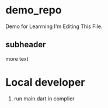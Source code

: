 # demo_repo
Demo for Learrning
I'm Editing This File.

## subheader

more text 

# Local developer

1. run main.dart in complier
